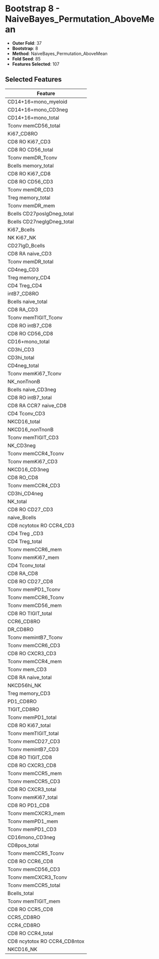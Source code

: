 # Bootstrap 8 - NaiveBayes_Permutation_AboveMean

- **Outer Fold**: 37
- **Bootstrap**: 8
- **Method**: NaiveBayes_Permutation_AboveMean
- **Fold Seed**: 85
- **Features Selected**: 107

## Selected Features

| Feature |
|---------|
| CD14+16+mono_myeloid |
| CD14+16+mono_CD3neg |
| CD14+16+mono_total |
| Tconv memCD56_total |
| Ki67_CD8RO |
| CD8  RO Ki67_CD3 |
| CD8 RO CD56_total |
| Tconv memDR_Tconv |
| Bcells memory_total |
| CD8 RO Ki67_CD8 |
| CD8 RO CD56_CD3 |
| Tconv memDR_CD3 |
| Treg memory_total |
| Tconv memDR_mem |
| Bcells CD27posIgDneg_total |
| Bcells CD27negIgDneg_total |
| Ki67_Bcells |
| NK Ki67_NK |
| CD27IgD_Bcells |
| CD8 RA naive_CD3 |
| Tconv memDR_total |
| CD4neg_CD3 |
| Treg memory_CD4 |
| CD4 Treg_CD4 |
| intB7_CD8RO |
| Bcells naive_total |
| CD8 RA_CD3 |
| Tconv memTIGIT_Tconv |
| CD8 RO intB7_CD8 |
| CD8 RO CD56_CD8 |
| CD16+mono_total |
| CD3hi_CD3 |
| CD3hi_total |
| CD4neg_total |
| Tconv memKi67_Tconv |
| NK_nonTnonB |
| Bcells naive_CD3neg |
| CD8 RO intB7_total |
| CD8 RA CCR7 naive_CD8 |
| CD4 Tconv_CD3 |
| NKCD16_total |
| NKCD16_nonTnonB |
| Tconv memTIGIT_CD3 |
| NK_CD3neg |
| Tconv memCCR4_Tconv |
| Tconv memKi67_CD3 |
| NKCD16_CD3neg |
| CD8 RO_CD8 |
| Tconv memCCR4_CD3 |
| CD3hi_CD4neg |
| NK_total |
| CD8 RO CD27_CD3 |
| naive_Bcells |
| CD8 ncytotox RO CCR4_CD3 |
| CD4 Treg _CD3 |
| CD4 Treg_total |
| Tconv memCCR6_mem |
| Tconv memKi67_mem |
| CD4 Tconv_total |
| CD8 RA_CD8 |
| CD8 RO CD27_CD8 |
| Tconv memPD1_Tconv |
| Tconv memCCR6_Tconv |
| Tconv memCD56_mem |
| CD8 RO TIGIT_total |
| CCR6_CD8RO |
| DR_CD8RO |
| Tconv memintB7_Tconv |
| Tconv memCCR6_CD3 |
| CD8 RO CXCR3_CD3 |
| Tconv memCCR4_mem |
| Tconv mem_CD3 |
| CD8 RA naive_total |
| NKCD56hi_NK |
| Treg memory_CD3 |
| PD1_CD8RO |
| TIGIT_CD8RO |
| Tconv memPD1_total |
| CD8 RO Ki67_total |
| Tconv memTIGIT_total |
| Tconv memCD27_CD3 |
| Tconv memintB7_CD3 |
| CD8 RO TIGIT_CD8 |
| CD8 RO CXCR3_CD8 |
| Tconv memCCR5_mem |
| Tconv memCCR5_CD3 |
| CD8 RO CXCR3_total |
| Tconv memKi67_total |
| CD8 RO PD1_CD8 |
| Tconv memCXCR3_mem |
| Tconv memPD1_mem |
| Tconv memPD1_CD3 |
| CD16mono_CD3neg |
| CD8pos_total |
| Tconv memCCR5_Tconv |
| CD8 RO CCR6_CD8 |
| Tconv memCD56_CD3 |
| Tconv memCXCR3_Tconv |
| Tconv memCCR5_total |
| Bcells_total |
| Tconv memTIGIT_mem |
| CD8 RO CCR5_CD8 |
| CCR5_CD8RO |
| CCR4_CD8RO |
| CD8 RO CCR4_total |
| CD8 ncytotox RO CCR4_CD8ntox |
| NKCD16_NK |
